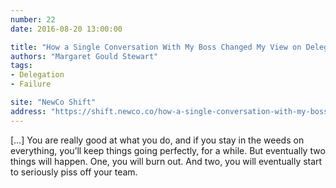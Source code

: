 ```yaml
---
number: 22
date: 2016-08-20 13:00:00

title: "How a Single Conversation With My Boss Changed My View on Delegation and Failure"
authors: "Margaret Gould Stewart"
tags:
- Delegation
- Failure

site: "NewCo Shift"
address: "https://shift.newco.co/how-a-single-conversation-with-my-boss-changed-my-view-on-delegation-and-failure-ae5376451c8d#.uja0e6f5p"
---
```


[…] You are really good at what you do, and if you stay in the weeds on everything, you’ll keep things going perfectly, for a while. But eventually two things will happen. One, you will burn out. And two, you will eventually start to seriously piss off your team.
